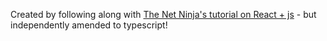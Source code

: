 Created by following along with <a href = "https://www.youtube.com/playlist?list=PL4cUxeGkcC9gZD-Tvwfod2gaISzfRiP9d">The Net Ninja's tutorial on React + js</a> - but independently amended to typescript!
